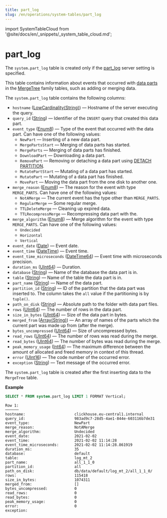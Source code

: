 ```yaml
---
title: part_log
slug: /en/operations/system-tables/part_log
---
```

import SystemTableCloud from '@site/docs/en/_snippets/_system_table_cloud.md';

# part_log

<SystemTableCloud/>

The `system.part_log` table is created only if the [part_log](../../operations/server-configuration-parameters/settings.md#part-log) server setting is specified.

This table contains information about events that occurred with [data parts](../../engines/table-engines/mergetree-family/custom-partitioning-key.md) in the [MergeTree](../../engines/table-engines/mergetree-family/mergetree.md) family tables, such as adding or merging data.

The `system.part_log` table contains the following columns:

- `hostname` ([LowCardinality(String)](../../sql-reference/data-types/string.md)) — Hostname of the server executing the query.
- `query_id` ([String](../../sql-reference/data-types/string.md)) — Identifier of the `INSERT` query that created this data part.
- `event_type` ([Enum8](../../sql-reference/data-types/enum.md)) — Type of the event that occurred with the data part. Can have one of the following values:
    - `NewPart` — Inserting of a new data part.
    - `MergePartsStart` — Merging of data parts has started.
    - `MergeParts` — Merging of data parts has finished.
    - `DownloadPart` — Downloading a data part.
    - `RemovePart` — Removing or detaching a data part using [DETACH PARTITION](../../sql-reference/statements/alter/partition.md#alter_detach-partition).
    - `MutatePartStart` — Mutating of a data part has started.
    - `MutatePart` — Mutating of a data part has finished.
    - `MovePart` — Moving the data part from the one disk to another one.
- `merge_reason` ([Enum8](../../sql-reference/data-types/enum.md)) — The reason for the event with type `MERGE_PARTS`. Can have one of the following values:
    - `NotAMerge` — The current event has the type other than `MERGE_PARTS`.
    - `RegularMerge` — Some regular merge.
    - `TTLDeleteMerge` — Cleaning up expired data.
    - `TTLRecompressMerge` — Recompressing data part with the.
- `merge_algorithm` ([Enum8](../../sql-reference/data-types/enum.md)) — Merge algorithm for the event with type `MERGE_PARTS`. Can have one of the following values:
    - `Undecided`
    - `Horizontal`
    - `Vertical`
- `event_date` ([Date](../../sql-reference/data-types/date.md)) — Event date.
- `event_time` ([DateTime](../../sql-reference/data-types/datetime.md)) — Event time.
- `event_time_microseconds` ([DateTime64](../../sql-reference/data-types/datetime64.md)) — Event time with microseconds precision.
- `duration_ms` ([UInt64](../../sql-reference/data-types/int-uint.md)) — Duration.
- `database` ([String](../../sql-reference/data-types/string.md)) — Name of the database the data part is in.
- `table` ([String](../../sql-reference/data-types/string.md)) — Name of the table the data part is in.
- `part_name` ([String](../../sql-reference/data-types/string.md)) — Name of the data part.
- `partition_id` ([String](../../sql-reference/data-types/string.md)) — ID of the partition that the data part was inserted to. The column takes the `all` value if the partitioning is by `tuple()`.
- `path_on_disk` ([String](../../sql-reference/data-types/string.md)) — Absolute path to the folder with data part files.
- `rows` ([UInt64](../../sql-reference/data-types/int-uint.md)) — The number of rows in the data part.
- `size_in_bytes` ([UInt64](../../sql-reference/data-types/int-uint.md)) — Size of the data part in bytes.
- `merged_from` ([Array(String)](../../sql-reference/data-types/array.md)) — An array of names of the parts which the current part was made up from (after the merge).
- `bytes_uncompressed` ([UInt64](../../sql-reference/data-types/int-uint.md)) — Size of uncompressed bytes.
- `read_rows` ([UInt64](../../sql-reference/data-types/int-uint.md)) — The number of rows was read during the merge.
- `read_bytes` ([UInt64](../../sql-reference/data-types/int-uint.md)) — The number of bytes was read during the merge.
- `peak_memory_usage` ([Int64](../../sql-reference/data-types/int-uint.md)) — The maximum difference between the amount of allocated and freed memory in context of this thread.
- `error` ([UInt16](../../sql-reference/data-types/int-uint.md)) — The code number of the occurred error.
- `exception` ([String](../../sql-reference/data-types/string.md)) — Text message of the occurred error.

The `system.part_log` table is created after the first inserting data to the `MergeTree` table.

**Example**

``` sql
SELECT * FROM system.part_log LIMIT 1 FORMAT Vertical;
```

``` text
Row 1:
──────
hostname:                      clickhouse.eu-central1.internal
query_id:                      983ad9c7-28d5-4ae1-844e-603116b7de31
event_type:                    NewPart
merge_reason:                  NotAMerge
merge_algorithm:               Undecided
event_date:                    2021-02-02
event_time:                    2021-02-02 11:14:28
event_time_microseconds:       2021-02-02 11:14:28.861919
duration_ms:                   35
database:                      default
table:                         log_mt_2
part_name:                     all_1_1_0
partition_id:                  all
path_on_disk:                  db/data/default/log_mt_2/all_1_1_0/
rows:                          115418
size_in_bytes:                 1074311
merged_from:                   []
bytes_uncompressed:            0
read_rows:                     0
read_bytes:                    0
peak_memory_usage:             0
error:                         0
exception:
```
